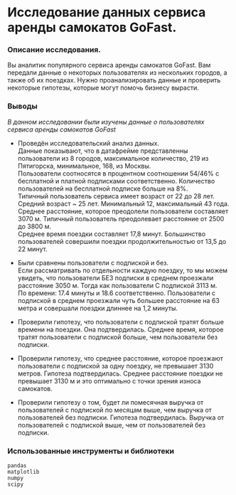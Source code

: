 # Исследование данных сервиса аренды самокатов GoFast.


### Описание исследования. 
Вы аналитик популярного сервиса аренды самокатов GoFast. Вам передали данные о некоторых пользователях из нескольких городов, а также об их поездках. Нужно проанализировать данные и проверить некоторые гипотезы, которые могут помочь бизнесу вырасти.

### Выводы

*В данном исследовании были изучены данные о пользователях сервиса аренды самокатов GoFast*


- Проведён исследовательский анализ данных. <br>
Данные показывают, что в датафрейме представленны пользователи из 8 городов, максимальное количество, 219 из Пятигорска, минимальное, 168, из Москвы.<br>
Пользователи соотносятся в процентном соотношении 54/46% с бесплатной и платной подписками соответственно. Количество пользователей на бесплатной подписке больше на 8%.<br>
Типичный пользователь сервиса имеет возраст от 22 до 28 лет. Средний возраст ~ 25 лет. Минимальный 12, максимальный 43 года. 
Среднее расстояние, которое преодолели пользователи составляет 3070 м. Типичный пользователь преодолевает расстояние от 2500 до 3800 м.<br>
Среднее время поездки составляет 17,8 минут. Большинство пользователей совершили поездки продолжительностью от 13,5 до 22 минут.

- Были сравнены пользователи с подпиской и без. <br>
Если рассматривать по отдельности каждую поездку, то мы можем увидеть, что пользователи БЕЗ подписки в среднем проезжали расстояние 3050 м. Тогда как пользователи С подпиской 3113 м. <br>
По времени: 17.4 минуты и 18.6 соответственно. Пользователи с подпиской в среднем проезжали чуть большее расстояние на 63 метра и совершали поездки длиннее на 1,2 минуты.

- Проверили гипотезу, что пользователи с подпиской тратят больше времени на поездки. Она подтвердилась. Среднее время, которое тратят пользователи с подпиской больше, чем пользователи без подписки.

- Проверили гипотезу, что среднее расстояние, которое проезжают пользователи с подпиской за одну поездку, не превышает 3130 метров. Гипотеза подтвердилась. Среднее расстояние поездки не превышает 3130 м и это оптимально с точки зрения износа самокатов.

- Проверили гипотезу о том, будет ли помесячная выручка от пользователей с подпиской по месяцам выше, чем выручка от пользователей без подписки. Гипотеза подтвердилась. Выручка от пользователей с подпиской выше, чем от пользователей без подписки.



### Использованные инструменты и библиотеки

```
pandas
matplotlib
numpy
scipy

```